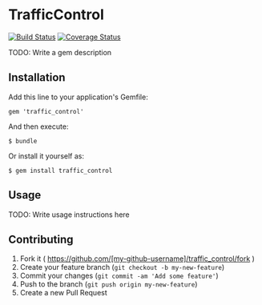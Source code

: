 # TrafficControl

[![Build Status](https://travis-ci.org/wycleffsean/traffic_control.svg?branch=master)](https://travis-ci.org/wycleffsean/traffic_control)
[![Coverage Status](https://img.shields.io/coveralls/wycleffsean/traffic_control.svg)](https://coveralls.io/r/wycleffsean/traffic_control)


TODO: Write a gem description

## Installation

Add this line to your application's Gemfile:

    gem 'traffic_control'

And then execute:

    $ bundle

Or install it yourself as:

    $ gem install traffic_control

## Usage

TODO: Write usage instructions here

## Contributing

1. Fork it ( https://github.com/[my-github-username]/traffic_control/fork )
2. Create your feature branch (`git checkout -b my-new-feature`)
3. Commit your changes (`git commit -am 'Add some feature'`)
4. Push to the branch (`git push origin my-new-feature`)
5. Create a new Pull Request
